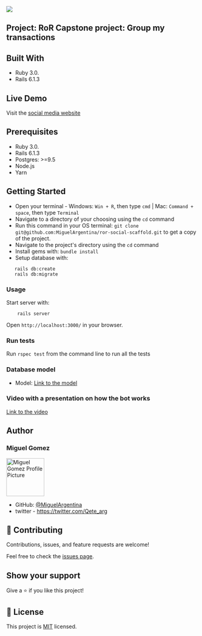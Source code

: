 ![](https://img.shields.io/badge/Microverse-blueviolet)

## Project: RoR Capstone project: Group my transactions
## Built With

- Ruby 3.0.
- Rails 6.1.3

## Live Demo

Visit the [social media website](#)

## Prerequisites
- Ruby 3.0.
- Rails 6.1.3
- Postgres: >=9.5
- Node.js
- Yarn

## Getting Started

- Open your terminal - Windows: `Win + R`, then type `cmd` | Mac: `Command + space`, then type `Terminal`
- Navigate to a directory of your choosing using the `cd` command
- Run this command in your OS terminal: `git clone git@github.com:MiguelArgentina/ror-social-scaffold.git` to get a copy of the project.
- Navigate to the project's directory using the `cd` command
- Install gems with: `bundle install`
- Setup database with:

```
   rails db:create
   rails db:migrate
```

### Usage

Start server with:

```
    rails server
```

Open `http://localhost:3000/` in your browser.

### Run tests

Run `rspec test` from the command line to run all the tests

### Database model
- Model:
    [Link to the model](https://lucid.app/lucidchart/invitations/accept/inv_29386635-2ef0-4872-a19f-28caddeadd57?viewport_loc=137%2C-214%2C2517%2C1262%2C0_0)

### Video with a presentation on how the bot works

[Link to the video](https://www.loom.com/share/4e785bb6aa1b46a88ca832df3740d493)

## Author


### Miguel Gomez

<img width="100" alt="Miguel Gomez Profile Picture" src="https://avatars.githubusercontent.com/u/50305489?s=400&u=2d451ca03611a85431ac4e851ab7a4fc3425bb7d&v=4">


* GitHub: [@MiguelArgentina](https://github.com/MiguelArgentina)
* twitter - https://twitter.com/Qete_arg

## 🤝 Contributing

Contributions, issues, and feature requests are welcome!

Feel free to check the [issues page](https://github.com/MiguelArgentina/microverse-ruby-capstone-project/issues).

## Show your support

Give a ⭐️ if you like this project!

## 📝 License

This project is [MIT](https://github.com/MiguelArgentina/microverse-ruby-capstone-project/blob/main/LICENSE) licensed.